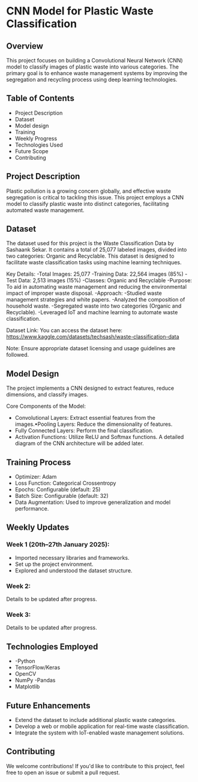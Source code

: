 # CNN Model for Plastic Waste Classification
## Overview
This project focuses on building a Convolutional Neural Network (CNN) model to classify images of plastic waste into various categories. The primary goal is to enhance waste management systems by improving the segregation and recycling process using deep learning technologies.

## Table of Contents
- Project Description
- Dataset
- Model design
- Training
- Weekly Progress
- Technologies Used
- Future Scope
- Contributing


## Project Description
Plastic pollution is a growing concern globally, and effective waste segregation is critical to tackling this issue. This project employs a CNN model to classify plastic waste into distinct categories, facilitating automated waste management.

## Dataset
The dataset used for this project is the Waste Classification Data by Sashaank Sekar. It contains a total of 25,077 labeled images, divided into two categories: Organic and Recyclable. This dataset is designed to facilitate waste classification tasks using machine learning techniques.

Key Details:
-Total Images: 25,077
-Training Data: 22,564 images (85%)
-Test Data: 2,513 images (15%)
-Classes: Organic and Recyclable
-Purpose: To aid in automating waste management and reducing the environmental impact of improper waste disposal.
-Approach:
-Studied waste management strategies and white papers.
-Analyzed the composition of household waste.
-Segregated waste into two categories (Organic and Recyclable).
-Leveraged IoT and machine learning to automate waste classification.

Dataset Link:
You can access the dataset here: https://www.kaggle.com/datasets/techsash/waste-classification-data

Note: Ensure appropriate dataset licensing and usage guidelines are followed.

## Model Design
The project implements a CNN designed to extract features, reduce dimensions, and classify images.

Core Components of the Model:
- Convolutional Layers: Extract essential features from the images.•Pooling Layers: Reduce the dimensionality of features.
- Fully Connected Layers: Perform the final classification.
- Activation Functions: Utilize ReLU and Softmax functions.
A detailed diagram of the CNN architecture will be added later.

## Training Process
- Optimizer: Adam
- Loss Function: Categorical Crossentropy
- Epochs: Configurable (default: 25)
- Batch Size: Configurable (default: 32)
- Data Augmentation: Used to improve generalization and model performance.

## Weekly Updates
### Week 1 (20th–27th January 2025):
- Imported necessary libraries and frameworks.
- Set up the project environment.
- Explored and understood the dataset structure.

### Week 2:
Details to be updated after progress.

### Week 3:
Details to be updated after progress.

## Technologies Employed
- -Python
- TensorFlow/Keras
- OpenCV
- NumPy
-Pandas
- Matplotlib


## Future Enhancements
- Extend the dataset to include additional plastic waste categories.
- Develop a web or mobile application for real-time waste classification.
- Integrate the system with IoT-enabled waste management solutions.

## Contributing
We welcome contributions! If you'd like to contribute to this project, feel free to open an issue or submit a pull request.






